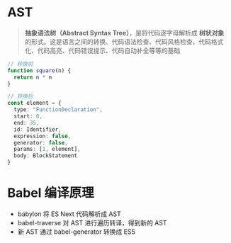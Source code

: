 # AST

>   **抽象语法树（Abstract Syntax Tree）**，是将代码逐字母解析成 **树状对象** 的形式。这是语言之间的转换、代码语法检查、代码风格检查、代码格式化、代码高亮、代码错误提示、代码自动补全等等的基础

```typescript
// 转换前
function square(n) {
  return n * n
}

// 转换后
const element = {
  type: "FunctionDeclaration",
  start: 0,
  end: 35,
  id: Identifier,
  expression: false,
  generator: false,
  params: [1, element],
  body: BlockStatement
}
```



# Babel 编译原理

*   babylon 将 ES Next 代码解析成 AST
*   babel-traverse 对 AST 进行遍历转译，得到新的 AST
*   新 AST 通过 babel-generator 转换成 ES5
